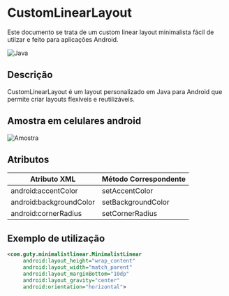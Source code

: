 # CustomLinearLayout

Este documento se trata de um custom linear layout minimalista fácil de utilzar e feito para aplicações Android.

![Java](https://img.shields.io/badge/language-Java-blue.svg)

## Descrição

CustomLinearLayout é um layout personalizado em Java para Android que permite criar layouts flexíveis e reutilizáveis.

## Amostra em celulares android
![Amostra](https://github.com/LuisAugustoDev/CustomLinearLayout/assets/165170454/bf3cc4a6-7ae7-4d5b-96b8-6b77979e7901)

## Atributos
| Atributo XML                | Método Correspondente |
|-----------------------------|-----------------------|
| android:accentColor | setAccentColor |
| android:backgroundColor | setBackgroundColor   |
| android:cornerRadius     | setCornerRadius       |

## Exemplo de utilização

```xml
<com.guty.minimalistlinear.MinimalistLinear
     android:layout_height="wrap_content"
     android:layout_width="match_parent"
     android:layout_marginBottom="10dp"
     android:layout_gravity="center"
     android:orientation="horizontal">
```